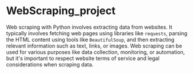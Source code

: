 # WebScraping_project
Web scraping with Python involves extracting data from websites. It typically involves fetching web pages using libraries like `requests`, parsing the HTML content using tools like `BeautifulSoup`, and then extracting relevant information such as text, links, or images. Web scraping can be used for various purposes like data collection, monitoring, or automation, but it's important to respect website terms of service and legal considerations when scraping data.
